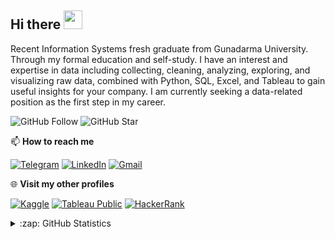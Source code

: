 ## Hi there <img src="https://raw.githubusercontent.com/MartinHeinz/MartinHeinz/master/wave.gif" width="30px">

Recent Information Systems fresh graduate from Gunadarma University. Through my formal education and self-study. I have an interest and expertise in data including collecting, cleaning, analyzing, exploring, and visualizing raw data, combined with Python, SQL, Excel, and Tableau to gain useful insights for your company. I am currently seeking a data-related position as the first step in my career.

![GitHub Follow](https://img.shields.io/github/followers/elmoallistair.svg?style=social&label=Follow)
![GitHub Star](https://img.shields.io/github/stars/elmoallistair?affiliations=OWNER%2CCOLLABORATOR&style=social&label=Star)

📫 **How to reach me**

[![Telegram](https://img.shields.io/badge/--telegram?label=Telegram&logo=telegram&style=social)](https://t.me/elmoallistair) 
[![LinkedIn](https://img.shields.io/badge/--linkedin?label=LinkedIn&logo=LinkedIn&style=social)](https://www.linkedin.com/in/elmoallistair)
[![Gmail](https://img.shields.io/badge/--linkedin?label=Gmail&logo=gmail&style=social)](mailto:work.elmoallistair@gmail.com)

🌐 **Visit my other profiles**

[![Kaggle](https://img.shields.io/badge/--kaggle?label=Kaggle&logo=kaggle&style=social)](https://www.kaggle.com/elmoallistair)
[![Tableau Public](https://img.shields.io/badge/--tableau?label=Tableau&logo=tableau&style=social)](https://public.tableau.com/app/profile/elmoallistair)
[![HackerRank](https://img.shields.io/badge/--hackerrank?label=HackerRank&logo=hackerrank&style=social)](https://www.hackerrank.com/elmoallistair)

<details close>
<summary>:zap: GitHub Statistics</summary>
  <img src="https://github-readme-stats.vercel.app/api?username=elmoallistair&show_icons=true&theme=nord" width="400px">
</details>

